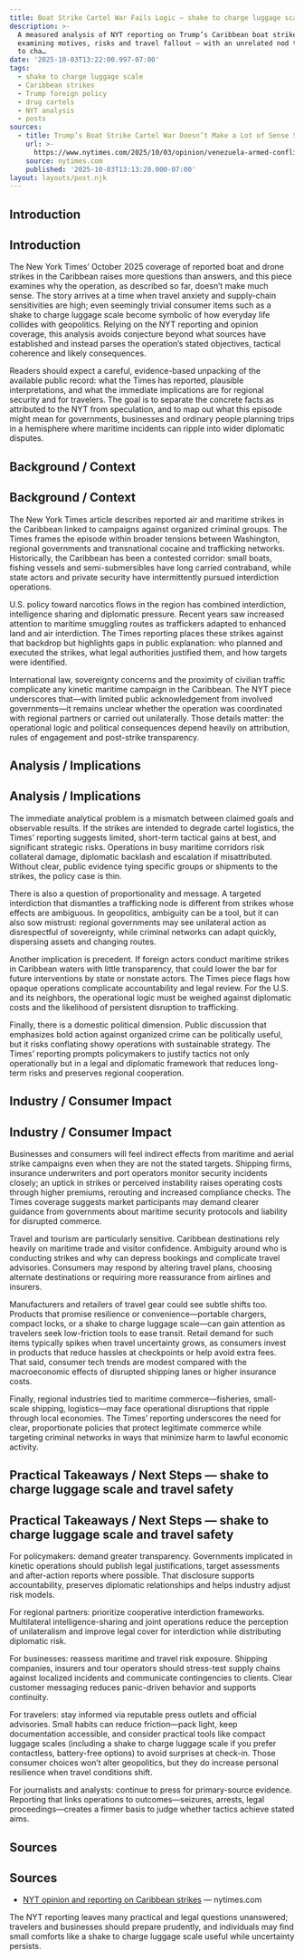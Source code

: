 ```yaml
---
title: Boat Strike Cartel War Fails Logic — shake to charge luggage scale
description: >-
  A measured analysis of NYT reporting on Trump’s Caribbean boat strikes,
  examining motives, risks and travel fallout — with an unrelated nod to a shake
  to cha…
date: '2025-10-03T13:22:00.997-07:00'
tags:
  - shake to charge luggage scale
  - Caribbean strikes
  - Trump foreign policy
  - drug cartels
  - NYT analysis
  - posts
sources:
  - title: Trump’s Boat Strike Cartel War Doesn’t Make a Lot of Sense So Far
    url: >-
      https://www.nytimes.com/2025/10/03/opinion/venezuela-armed-conflict-boats-drones.html
    source: nytimes.com
    published: '2025-10-03T13:13:20.000-07:00'
layout: layouts/post.njk
---
```


## Introduction

## Introduction

The New York Times’ October 2025 coverage of reported boat and drone strikes in the Caribbean raises more questions than answers, and this piece examines why the operation, as described so far, doesn’t make much sense. The story arrives at a time when travel anxiety and supply-chain sensitivities are high; even seemingly trivial consumer items such as a shake to charge luggage scale become symbolic of how everyday life collides with geopolitics. Relying on the NYT reporting and opinion coverage, this analysis avoids conjecture beyond what sources have established and instead parses the operation’s stated objectives, tactical coherence and likely consequences.

Readers should expect a careful, evidence-based unpacking of the available public record: what the Times has reported, plausible interpretations, and what the immediate implications are for regional security and for travelers. The goal is to separate the concrete facts as attributed to the NYT from speculation, and to map out what this episode might mean for governments, businesses and ordinary people planning trips in a hemisphere where maritime incidents can ripple into wider diplomatic disputes.

## Background / Context

## Background / Context

The New York Times article describes reported air and maritime strikes in the Caribbean linked to campaigns against organized criminal groups. The Times frames the episode within broader tensions between Washington, regional governments and transnational cocaine and trafficking networks. Historically, the Caribbean has been a contested corridor: small boats, fishing vessels and semi-submersibles have long carried contraband, while state actors and private security have intermittently pursued interdiction operations.

U.S. policy toward narcotics flows in the region has combined interdiction, intelligence sharing and diplomatic pressure. Recent years saw increased attention to maritime smuggling routes as traffickers adapted to enhanced land and air interdiction. The Times reporting places these strikes against that backdrop but highlights gaps in public explanation: who planned and executed the strikes, what legal authorities justified them, and how targets were identified.

International law, sovereignty concerns and the proximity of civilian traffic complicate any kinetic maritime campaign in the Caribbean. The NYT piece underscores that—with limited public acknowledgement from involved governments—it remains unclear whether the operation was coordinated with regional partners or carried out unilaterally. Those details matter: the operational logic and political consequences depend heavily on attribution, rules of engagement and post-strike transparency.

## Analysis / Implications

## Analysis / Implications

The immediate analytical problem is a mismatch between claimed goals and observable results. If the strikes are intended to degrade cartel logistics, the Times’ reporting suggests limited, short-term tactical gains at best, and significant strategic risks. Operations in busy maritime corridors risk collateral damage, diplomatic backlash and escalation if misattributed. Without clear, public evidence tying specific groups or shipments to the strikes, the policy case is thin.

There is also a question of proportionality and message. A targeted interdiction that dismantles a trafficking node is different from strikes whose effects are ambiguous. In geopolitics, ambiguity can be a tool, but it can also sow mistrust: regional governments may see unilateral action as disrespectful of sovereignty, while criminal networks can adapt quickly, dispersing assets and changing routes.

Another implication is precedent. If foreign actors conduct maritime strikes in Caribbean waters with little transparency, that could lower the bar for future interventions by state or nonstate actors. The Times piece flags how opaque operations complicate accountability and legal review. For the U.S. and its neighbors, the operational logic must be weighed against diplomatic costs and the likelihood of persistent disruption to trafficking.

Finally, there is a domestic political dimension. Public discussion that emphasizes bold action against organized crime can be politically useful, but it risks conflating showy operations with sustainable strategy. The Times’ reporting prompts policymakers to justify tactics not only operationally but in a legal and diplomatic framework that reduces long-term risks and preserves regional cooperation.

## Industry / Consumer Impact

## Industry / Consumer Impact

Businesses and consumers will feel indirect effects from maritime and aerial strike campaigns even when they are not the stated targets. Shipping firms, insurance underwriters and port operators monitor security incidents closely; an uptick in strikes or perceived instability raises operating costs through higher premiums, rerouting and increased compliance checks. The Times coverage suggests market participants may demand clearer guidance from governments about maritime security protocols and liability for disrupted commerce.

Travel and tourism are particularly sensitive. Caribbean destinations rely heavily on maritime trade and visitor confidence. Ambiguity around who is conducting strikes and why can depress bookings and complicate travel advisories. Consumers may respond by altering travel plans, choosing alternate destinations or requiring more reassurance from airlines and insurers.

Manufacturers and retailers of travel gear could see subtle shifts too. Products that promise resilience or convenience—portable chargers, compact locks, or a shake to charge luggage scale—can gain attention as travelers seek low-friction tools to ease transit. Retail demand for such items typically spikes when travel uncertainty grows, as consumers invest in products that reduce hassles at checkpoints or help avoid extra fees. That said, consumer tech trends are modest compared with the macroeconomic effects of disrupted shipping lanes or higher insurance costs.

Finally, regional industries tied to maritime commerce—fisheries, small-scale shipping, logistics—may face operational disruptions that ripple through local economies. The Times’ reporting underscores the need for clear, proportionate policies that protect legitimate commerce while targeting criminal networks in ways that minimize harm to lawful economic activity.

## Practical Takeaways / Next Steps — shake to charge luggage scale and travel safety

## Practical Takeaways / Next Steps — shake to charge luggage scale and travel safety

For policymakers: demand greater transparency. Governments implicated in kinetic operations should publish legal justifications, target assessments and after-action reports where possible. That disclosure supports accountability, preserves diplomatic relationships and helps industry adjust risk models.

For regional partners: prioritize cooperative interdiction frameworks. Multilateral intelligence-sharing and joint operations reduce the perception of unilateralism and improve legal cover for interdiction while distributing diplomatic risk.

For businesses: reassess maritime and travel risk exposure. Shipping companies, insurers and tour operators should stress-test supply chains against localized incidents and communicate contingencies to clients. Clear customer messaging reduces panic-driven behavior and supports continuity.

For travelers: stay informed via reputable press outlets and official advisories. Small habits can reduce friction—pack light, keep documentation accessible, and consider practical tools like compact luggage scales (including a shake to charge luggage scale if you prefer contactless, battery-free options) to avoid surprises at check-in. Those consumer choices won’t alter geopolitics, but they do increase personal resilience when travel conditions shift.

For journalists and analysts: continue to press for primary-source evidence. Reporting that links operations to outcomes—seizures, arrests, legal proceedings—creates a firmer basis to judge whether tactics achieve stated aims.

## Sources

## Sources

- [NYT opinion and reporting on Caribbean strikes](https://www.nytimes.com/2025/10/03/opinion/venezuela-armed-conflict-boats-drones.html) — nytimes.com

The NYT reporting leaves many practical and legal questions unanswered; travelers and businesses should prepare prudently, and individuals may find small comforts like a shake to charge luggage scale useful while uncertainty persists.
